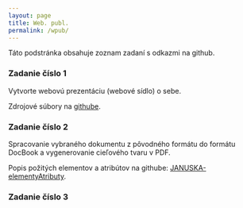 ```yaml
---
layout: page
title: Web. publ.
permalink: /wpub/
---
```


Táto podstránka obsahuje zoznam zadaní s odkazmi na github.

### **Zadanie číslo 1** 
Vytvorte webovú prezentáciu (webové sídlo) o sebe.

Zdrojové súbory na [githube](https://github.com/patro213/patro213.github.io).

### **Zadanie číslo 2** 
Spracovanie vybraného dokumentu z pôvodného formátu do formátu DocBook a vygenerovanie cieľového tvaru v PDF.

Popis požitých elementov a atribútov na githube: [JANUSKA-elementyAtributy](https://github.com/patro213/patro213.github.io).

### **Zadanie číslo 3** 
